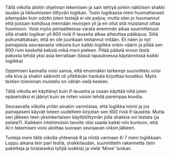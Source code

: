 Tällä viikolla aloitin ohjelman tekemisen ja sain tehtyä jonkin näköisen shakki laudan ja liikkumiseen liittyvän logiikan. 
Tosin logiikassa meni huomattavasti pitempään kuin odotin joten testejä ei ole paljoa, 
mutta olen jo huomannut että joissain kohdissa mennään reunojen yli ja en ollut sitä muistanut ottaa huomioon.
Voisi myös periaatteessa varata enemmän aikaa suunnitteluun sillä shakki logiikan yli 600 riviä if-lauseita
alkaa aiheuttaa pääkipua. Siitä puhumattakaan, että en ole juurikaan testannut mitään. 
Eli näen jo nyt painajaisia seuraavasta viikosta kun kaikki logiikka onkin väärin 
ja pitää sen 600 rivin keskeltä keksiä mikä meni pieleen. 
Pitää päästä eroon tästä pakosta tehdä yksi asia kerrallaan (tässä tapauksessa käytännössä kaikki logiikka)

Oppimisen kannalta voisi sanoa, että ensinnäkin tarkempi suunnittelu voisi olla kiva 
ja shakin säännöt oli yllättävän hankala kirjoittaa koodiksi. Myös testien toiminnan muistelu on vähän vielä kesken.

Tällä viikolla en käyttänyt kuin if-lauseita ja osaan käyttää niitä joten epäselväksi ei jäänyt kuin se 
miten voisin tehdä parempaa koodia. 

Seuraavalla viikolla yritän ainakin varmiistaa, että logiikka toimii 
ja jos painajaiseni käyvät toteen uudelleen kirjoitan sen 600 riviä if-lauseita.
Mutta sen jälkeen teen yksinkertaisen käyttöliittymän jolla shakkia voi testata (ja pelata?).
Kaikkein intohimoisin tavoite olisi saada kaikki niin kuntoon, että AI:n tekemisen voisi aloittaa suoraan seuraavan viikon jälkeen.


Tunteja meni tällä viikolla yhteensä 8 ja niistä varmaan 6-7 meni logiikkaan. Loppu aikana tein pari testiä, shakkilaudan, suunnittelin rakennetta (tein paketteja ja toistaiseksi tyhjiä luokkia) ja vielä 'Move' luokan.
